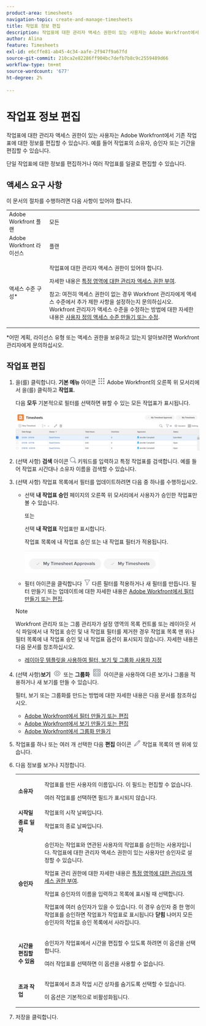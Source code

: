 ```yaml
---
product-area: timesheets
navigation-topic: create-and-manage-timesheets
title: 작업표 정보 편집
description: 작업표에 대한 관리자 액세스 권한이 있는 사용자는 Adobe Workfront에서 기존 작업표에 대한 정보를 편집할 수 있습니다. 예를 들어 작업표의 소유자, 승인자 또는 기간을 편집할 수 있습니다.
author: Alina
feature: Timesheets
exl-id: e6cffe81-ab45-4c34-aafe-2f947f9a67fd
source-git-commit: 210ca2e82286ff904bc7defb7b8c9c2559489d66
workflow-type: tm+mt
source-wordcount: '677'
ht-degree: 2%

---
```


# 작업표 정보 편집

작업표에 대한 관리자 액세스 권한이 있는 사용자는 Adobe Workfront에서 기존 작업표에 대한 정보를 편집할 수 있습니다. 예를 들어 작업표의 소유자, 승인자 또는 기간을 편집할 수 있습니다.

단일 작업표에 대한 정보를 편집하거나 여러 작업표를 일괄로 편집할 수 있습니다.

## 액세스 요구 사항

이 문서의 절차를 수행하려면 다음 사항이 있어야 합니다.

<table style="table-layout:auto"> 
 <col> 
 <col> 
 <tbody> 
  <tr> 
   <td role="rowheader">Adobe Workfront 플랜</td> 
   <td> <p>모든</p> </td> 
  </tr> 
  <tr> 
   <td role="rowheader">Adobe Workfront 라이선스</td> 
   <td> <p>플랜 </p> </td> 
  </tr> 
  <tr> 
   <td role="rowheader">액세스 수준 구성*</td> 
   <td> <p>작업표에 대한 관리자 액세스 권한이 있어야 합니다. </p> <p>자세한 내용은 <a href="../../administration-and-setup/add-users/configure-and-grant-access/grant-users-admin-access-certain-areas.md" class="MCXref xref">특정 영역에 대한 관리자 액세스 권한 부여</a>.</p> <p>참고: 여전히 액세스 권한이 없는 경우 Workfront 관리자에게 액세스 수준에서 추가 제한 사항을 설정하는지 문의하십시오. Workfront 관리자가 액세스 수준을 수정하는 방법에 대한 자세한 내용은 <a href="../../administration-and-setup/add-users/configure-and-grant-access/create-modify-access-levels.md" class="MCXref xref">사용자 정의 액세스 수준 만들기 또는 수정</a>.</p> </td> 
  </tr> 
 </tbody> 
</table>

&#42;어떤 계획, 라이선스 유형 또는 액세스 권한을 보유하고 있는지 알아보려면 Workfront 관리자에게 문의하십시오.

## 작업표 편집

1. 을(를) 클릭합니다. **기본 메뉴** 아이콘 ![](assets/main-menu-icon.png) Adobe Workfront의 오른쪽 위 모서리에서 을(를) 클릭하고 **작업표**.

   다음 **모두** 기본적으로 필터를 선택하면 뷰할 수 있는 모든 작업표가 표시됩니다.

   ![](assets/timesheet-list-one-timesheet-selected-nwe-350x70.png)

1. (선택 사항) **검색** 아이콘 ![](assets/search-icon.png) 키워드를 입력하고 특정 작업표를 검색합니다. 예를 들어 작업표 시간대나 소유자 이름을 검색할 수 있습니다.

1. (선택 사항) 작업표 목록에서 필터를 업데이트하려면 다음 중 하나를 수행하십시오.

   * 선택 **내 작업표 승인** 페이지의 오른쪽 위 모서리에서 사용자가 승인한 작업표만 볼 수 있습니다.

      또는

      선택 **내 작업표** 작업표만 표시합니다.

      작업표 목록에 내 작업표 승인 또는 내 작업표 필터가 적용됩니다.

      ![](assets/my-timesheet-approvals-my-timesheets-pills-on-timesheets-list-nwe-350x58.png)

   * 필터 아이콘을 클릭합니다 ![](assets/filter-nwepng.png) 다른 필터를 적용하거나 새 필터를 만듭니다. 필터 만들기 또는 업데이트에 대한 자세한 내용은 [Adobe Workfront에서 필터 만들기 또는 편집](../../reports-and-dashboards/reports/reporting-elements/create-filters.md).
   >[!NOTE]
   >
   >Workfront 관리자 또는 그룹 관리자가 설정 영역의 목록 컨트롤 또는 레이아웃 서식 파일에서 내 작업표 승인 및 내 작업표 필터를 제거한 경우 작업표 목록 맨 위나 필터 목록에 내 작업표 승인 및 내 작업표 옵션이 표시되지 않습니다. 자세한 내용은 다음 문서를 참조하십시오.
   * [레이아웃 템플릿을 사용하여 필터, 보기 및 그룹화 사용자 지정](../../administration-and-setup/customize-workfront/use-layout-templates/customize-fvg-list-controls-layout-template.md)


1. (선택 사항)**보기** ![](assets/view-icon.png) 또는 **그룹화** ![](assets/grouping.png) 아이콘을 사용하여 다른 보기나 그룹을 적용하거나 새 보기를 만들 수 있습니다.

   필터, 보기 또는 그룹화를 만드는 방법에 대한 자세한 내용은 다음 문서를 참조하십시오.

   * [Adobe Workfront에서 필터 만들기 또는 편집](../../reports-and-dashboards/reports/reporting-elements/create-filters.md)
   * [Adobe Workfront에서 보기 만들기 또는 편집](../../reports-and-dashboards/reports/reporting-elements/create-edit-views.md)
   * [Adobe Workfront에서 그룹화 만들기](../../reports-and-dashboards/reports/reporting-elements/create-groupings.md)

1. 작업표를 하나 또는 여러 개 선택한 다음 **편집** 아이콘 ![](assets/edit-icon.png) 작업표 목록의 맨 위에 있습니다.
1. 다음 정보를 보거나 지정합니다.

   <table style="table-layout:auto"> 
    <col> 
    <col> 
    <tbody> 
     <tr> 
      <td role="rowheader"><strong>소유자</strong> </td> 
      <td> <p>작업표를 만든 사용자의 이름입니다. 이 필드는 편집할 수 없습니다. </p> <p>여러 작업표를 선택하면 필드가 표시되지 않습니다. </p> </td> 
     </tr> 
     <tr> 
      <td role="rowheader"><strong>시작일</strong> </td> 
      <td>작업표의 시작 날짜입니다.</td> 
     </tr> 
     <tr> 
      <td role="rowheader"><strong>종료 일자</strong> </td> 
      <td> 작업표의 종료 날짜입니다.</td> 
     </tr> 
     <tr> 
      <td role="rowheader"><strong>승인자</strong> </td> 
      <td> <p>승인자는 작업표와 연관된 사용자의 작업표를 승인하는 사용자입니다. 작업표에 대한 관리자 액세스 권한이 있는 사용자만 승인자로 설정할 수 있습니다. </p> <p>작업표 관리 권한에 대한 자세한 내용은 <a href="../../administration-and-setup/add-users/configure-and-grant-access/grant-users-admin-access-certain-areas.md" class="MCXref xref">특정 영역에 대한 관리자 액세스 권한 부여</a>.</p> <p>작업표 승인자의 이름을 입력하고 목록에 표시될 때 선택합니다.</p> <p>작업표에 여러 승인자가 있을 수 있습니다. 이 경우 승인자 중 한 명이 작업표를 승인하면 작업표가 작업표로 표시됩니다 <strong>닫힘</strong> 나머지 모든 승인자의 작업표 승인 목록에서 사라집니다.</p> </td> 
     </tr> 
     <tr> 
      <td role="rowheader"><strong>시간을 편집할 수 있음</strong> </td> 
      <td> <p>승인자가 작업표에서 시간을 편집할 수 있도록 하려면 이 옵션을 선택합니다.</p> <p>여러 작업표를 선택하면 이 옵션을 사용할 수 없습니다. </p> </td> 
     </tr> 
     <tr data-mc-conditions=""> 
      <td role="rowheader"><span style="font-weight: bold;">초과 작업</span> </td> 
      <td> <p>작업표에서 초과 작업 시간 상자를 숨기도록 선택할 수 있습니다.</p> <p>이 옵션은 기본적으로 비활성화됩니다.</p> </td> 
     </tr> 
    </tbody> 
   </table>

1. 저장을 클릭합니다.
